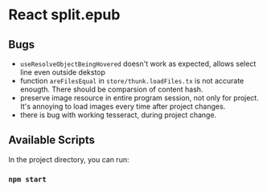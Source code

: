 # React split.epub


## Bugs
- `useResolveObjectBeingHovered` doesn't work as expected, allows select line even outside dekstop 
- function `areFilesEqual` in `store/thunk.loadFiles.tx` is not accurate enougth. There should be comparsion of content hash.
- preserve image resource in entire program session, not only for project. It's annoying to load images every time after project changes.
- there is bug with working tesseract, during project change.

## Available Scripts
In the project directory, you can run:
### `npm start`
